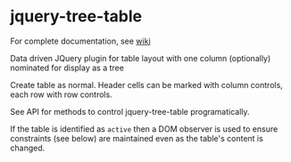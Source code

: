 # jquery-tree-table

For complete documentation, see [wiki](https://github.com/mbools/jquery-tree-table/wiki)


Data driven JQuery plugin for table layout with one column (optionally) nominated for display as a tree

Create table as normal. Header cells can be marked with column controls, each row with row controls.

See API for methods to control jquery-tree-table programatically.

If the table is identified as `active` then a DOM observer is used to ensure constraints (see below) are maintained
even as the table's content is changed.